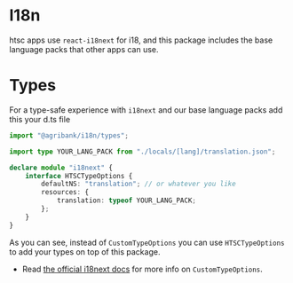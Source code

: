 # I18n

htsc apps use `react-i18next` for i18, and this package includes the base language packs that other apps can use.

# Types

For a type-safe experience with `i18next` and our base language packs add this your d.ts file

```ts
import "@agribank/i18n/types";

import type YOUR_LANG_PACK from "./locals/[lang]/translation.json";

declare module "i18next" {
	interface HTSCTypeOptions {
		defaultNS: "translation"; // or whatever you like
		resources: {
			translation: typeof YOUR_LANG_PACK;
		};
	}
}
```

As you can see, instead of `CustomTypeOptions` you can use `HTSCTypeOptions` to add your types on top of this package.

- Read [the official i18next docs](https://www.i18next.com/overview/typescript#custom-type-options) for more info on `CustomTypeOptions`.
